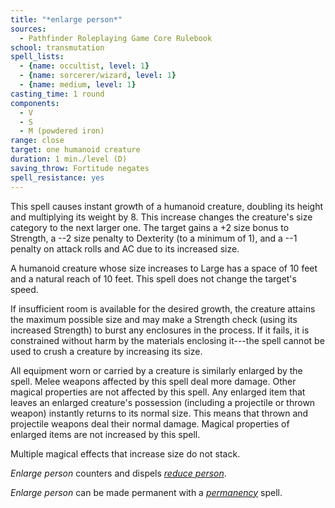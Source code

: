 ```yaml
---
title: "*enlarge person*"
sources:
  - Pathfinder Roleplaying Game Core Rulebook
school: transmutation
spell_lists:
  - {name: occultist, level: 1}
  - {name: sorcerer/wizard, level: 1}
  - {name: medium, level: 1}
casting_time: 1 round
components:
  - V
  - S
  - M (powdered iron)
range: close
target: one humanoid creature
duration: 1 min./level (D)
saving_throw: Fortitude negates
spell_resistance: yes
---
```


This spell causes instant growth of a humanoid creature, doubling its height and multiplying its weight by 8. This increase changes the creature's size category to the next larger one. The target gains a +2 size bonus to Strength, a --2 size penalty to Dexterity (to a minimum of 1), and a --1 penalty on attack rolls and AC due to its increased size.

A humanoid creature whose size increases to Large has a space of 10 feet and a natural reach of 10 feet. This spell does not change the target's speed.

If insufficient room is available for the desired growth, the creature attains the maximum possible size and may make a Strength check (using its increased Strength) to burst any enclosures in the process. If it fails, it is constrained without harm by the materials enclosing it---the spell cannot be used to crush a creature by increasing its size.

All equipment worn or carried by a creature is similarly enlarged by the spell. Melee weapons affected by this spell deal more damage. Other magical properties are not affected by this spell. Any enlarged item that leaves an enlarged creature's possession (including a projectile or thrown weapon) instantly returns to its normal size. This means that thrown and projectile weapons deal their normal damage. Magical properties of enlarged items are not increased by this spell.

Multiple magical effects that increase size do not stack.

*Enlarge person* counters and dispels [*reduce person*](/spells/reduce-person/).

*Enlarge person* can be made permanent with a [*permanency*](/spells/permanency/) spell.


